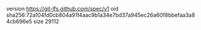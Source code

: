version https://git-lfs.github.com/spec/v1
oid sha256:72a104fd0cb804a91f4aac9b1a34e7bd37a945ec26a60f8bbefaa3a84cb696e5
size 29112
